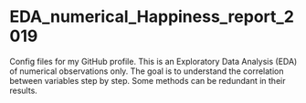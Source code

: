 # EDA_numerical_Happiness_report_2019
Config files for my GitHub profile.
This is an Exploratory Data Analysis (EDA) of numerical observations only. 
The goal is to understand the correlation between variables step by step. 
Some methods can be redundant in their results. 
